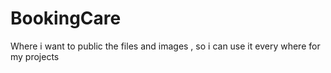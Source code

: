 # BookingCare
Where i want to public the files and images , so i can use it every where for my projects
